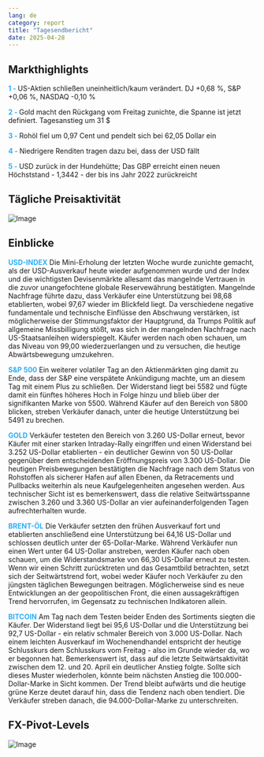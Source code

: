 ```yaml
---
lang: de
category: report
title: "Tagesendbericht"
date: 2025-04-28
---
```



<h2>Markthighlights</h2>
<strong style="color: #2caef7;">1 - </strong> US-Aktien schließen uneinheitlich/kaum verändert. DJ +0,68 %, S&P +0,06 %, NASDAQ -0,10 %

<strong style="color: #2caef7;">2 - </strong> Gold macht den Rückgang vom Freitag zunichte, die Spanne ist jetzt definiert. Tagesanstieg um 31 $

<strong style="color: #2caef7;">3 - </strong> Rohöl fiel um 0,97 Cent und pendelt sich bei 62,05 Dollar ein

<strong style="color: #2caef7;">4 - </strong> Niedrigere Renditen tragen dazu bei, dass der USD fällt

<strong style="color: #2caef7;">5 - </strong> USD zurück in der Hundehütte; Das GBP erreicht einen neuen Höchststand - 1,3442 - der bis ins Jahr 2022 zurückreicht



<h2>Tägliche Preisaktivität</h2>
<img src="https://markleighedu.github.io/img/Apr-2025/28-Apr-2025/price.jpg" alt="Image"/>

<h2>Einblicke</h2>
<strong style="color: #2caef7;">USD-INDEX</strong> Die Mini-Erholung der letzten Woche wurde zunichte gemacht, als der USD-Ausverkauf heute wieder aufgenommen wurde und der Index und die wichtigsten Devisenmärkte allesamt das mangelnde Vertrauen in die zuvor unangefochtene globale Reservewährung bestätigten. Mangelnde Nachfrage führte dazu, dass Verkäufer eine Unterstützung bei 98,68 etablierten, wobei 97,67 wieder im Blickfeld liegt. Da verschiedene negative fundamentale und technische Einflüsse den Abschwung verstärken, ist möglicherweise der Stimmungsfaktor der Hauptgrund, da Trumps Politik auf allgemeine Missbilligung stößt, was sich in der mangelnden Nachfrage nach US-Staatsanleihen widerspiegelt. Käufer werden nach oben schauen, um das Niveau von 99,00 wiederzuerlangen und zu versuchen, die heutige Abwärtsbewegung umzukehren.  

<strong style="color: #2caef7;">S&P 500</strong> Ein weiterer volatiler Tag an den Aktienmärkten ging damit zu Ende, dass der S&P eine verspätete Ankündigung machte, um an diesem Tag mit einem Plus zu schließen. Der Widerstand liegt bei 5582 und fügte damit ein fünftes höheres Hoch in Folge hinzu und blieb über der signifikanten Marke von 5500. Während Käufer auf den Bereich von 5800 blicken, streben Verkäufer danach, unter die heutige Unterstützung bei 5491 zu brechen.

<strong style="color: #2caef7;">GOLD</strong> Verkäufer testeten den Bereich von 3.260 US-Dollar erneut, bevor Käufer mit einer starken Intraday-Rally eingriffen und einen Widerstand bei 3.252 US-Dollar etablierten - ein deutlicher Gewinn von 50 US-Dollar gegenüber dem entscheidenden Eröffnungspreis von 3.300 US-Dollar. Die heutigen Preisbewegungen bestätigten die Nachfrage nach dem Status von Rohstoffen als sicherer Hafen auf allen Ebenen, da Retracements und Pullbacks weiterhin als neue Kaufgelegenheiten angesehen werden. Aus technischer Sicht ist es bemerkenswert, dass die relative Seitwärtsspanne zwischen 3.260 und 3.360 US-Dollar an vier aufeinanderfolgenden Tagen aufrechterhalten wurde. 

<strong style="color: #2caef7;">BRENT-ÖL</strong> Die Verkäufer setzten den frühen Ausverkauf fort und etablierten anschließend eine Unterstützung bei 64,16 US-Dollar und schlossen deutlich unter der 65-Dollar-Marke. Während Verkäufer nun einen Wert unter 64 US-Dollar anstreben, werden Käufer nach oben schauen, um die Widerstandsmarke von 66,30 US-Dollar erneut zu testen. Wenn wir einen Schritt zurücktreten und das Gesamtbild betrachten, setzt sich der Seitwärtstrend fort, wobei weder Käufer noch Verkäufer zu den jüngsten täglichen Bewegungen beitragen. Möglicherweise sind es neue Entwicklungen an der geopolitischen Front, die einen aussagekräftigen Trend hervorrufen, im Gegensatz zu technischen Indikatoren allein.

<strong style="color: #2caef7;">BITCOIN</strong> Am Tag nach dem Testen beider Enden des Sortiments siegten die Käufer. Der Widerstand liegt bei 95,6 US-Dollar und die Unterstützung bei 92,7 US-Dollar - ein relativ schmaler Bereich von 3.000 US-Dollar. Nach einem leichten Ausverkauf im Wochenendhandel entspricht der heutige Schlusskurs dem Schlusskurs vom Freitag - also im Grunde wieder da, wo er begonnen hat. Bemerkenswert ist, dass auf die letzte Seitwärtsaktivität zwischen dem 12. und 20. April ein deutlicher Anstieg folgte. Sollte sich dieses Muster wiederholen, könnte beim nächsten Anstieg die 100.000-Dollar-Marke in Sicht kommen. Der Trend bleibt aufwärts und die heutige grüne Kerze deutet darauf hin, dass die Tendenz nach oben tendiert. Die Verkäufer streben danach, die 94.000-Dollar-Marke zu unterschreiten.



<h2>FX-Pivot-Levels</h2>
<img src="https://markleighedu.github.io/img/Apr-2025/28-Apr-2025/pivot.jpg" alt="Image"/>